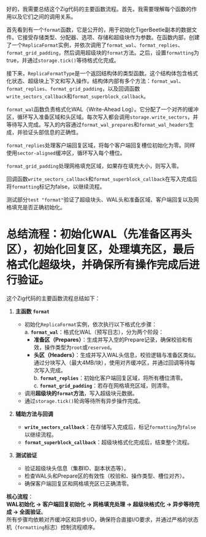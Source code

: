好的，我需要总结这个Zig代码的主要函数流程。首先，我需要理解每个函数的作用以及它们之间的调用关系。

首先看到有一个`format`函数，它是公开的，用于初始化TigerBeetle副本的数据文件。它接受存储类型、分配器、选项、存储和超级块作为参数。在函数内部，创建了一个`ReplicaFormat`实例，并依次调用了`format_wal`、`format_replies`、`format_grid_padding`，然后调用超级块的`format`方法。之后，设置`formatting`为true，并通过`storage.tick()`等待格式化完成。

接下来，`ReplicaFormatType`是一个返回结构体的类型函数。这个结构体包含格式化状态、超级块上下文和写入操作。结构体内部有多个方法：`format_wal`、`format_replies`、`format_grid_padding`，以及回调函数`write_sectors_callback`和`format_superblock_callback`。

`format_wal`函数负责格式化WAL（Write-Ahead Log）。它分配了一个对齐的缓冲区，循环写入准备区域和头区域。每次写入都会调用`storage.write_sectors`，并等待写入完成。写入的内容通过`format_wal_prepares`和`format_wal_headers`生成，并验证头部信息的正确性。

`format_replies`处理客户端回复区域，将每个客户端回复槽位初始化为零。同样使用`sector-aligned`缓冲区，循环写入每个槽位。

`format_grid_padding`处理网格填充区域，如果存在填充大小，则写入零。

回调函数`write_sectors_callback`和`format_superblock_callback`在写入完成后将`formatting`标记为false，以继续流程。

测试部分`test "format"`验证了超级块头、WAL头和准备区域、客户端回复以及网格填充是否正确初始化。

总结流程：初始化WAL（先准备区再头区），初始化回复区，处理填充区，最后格式化超级块，并确保所有操作完成后进行验证。
================================================
这个Zig代码的主要函数流程总结如下：

1. **主函数 `format`**  
   - 初始化`ReplicaFormat`实例，依次执行以下格式化步骤：  
     a. **`format_wal`**：格式化WAL（预写日志），分为两个阶段：  
        - **准备区（Prepares）**：生成并写入空的Prepare记录，确保校验和有效，操作类型为`root`或`reserved`。  
        - **头区（Headers）**：生成并写入WAL头信息，校验逻辑与准备区类似。  
        通过分块写入（最大4MB/块），使用对齐缓冲区，并通过回调等待每次写入完成。  
     b. **`format_replies`**：初始化客户端回复区域，将所有槽位清零。  
     c. **`format_grid_padding`**：若存在网格填充区域，则清零。  
   - 调用**超级块的`format`方法**，写入超级块元数据。  
   - 通过`storage.tick()`轮询等待所有异步操作完成。

2. **辅助方法与回调**  
   - **`write_sectors_callback`**：在存储写入完成后，标记`formatting`为`false`以继续流程。  
   - **`format_superblock_callback`**：超级块格式化完成后，结束整个流程。

3. **测试验证**  
   - 验证超级块头信息（集群ID、副本状态等）。  
   - 检查WAL头和Prepare区的有效性（校验和、操作类型、槽位对齐）。  
   - 确保客户端回复区和网格填充区已正确清零。

**核心流程**：  
**WAL初始化 → 客户端回复初始化 → 网格填充处理 → 超级块格式化 → 异步等待完成 → 全面验证**。  
所有步骤均依赖对齐缓冲区和异步I/O，确保符合直接I/O要求，并通过严格的状态机（`formatting`标志）控制流程顺序。